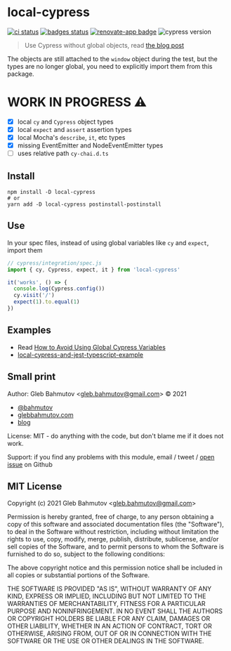 # local-cypress
[![ci status][ci image]][ci url] [![badges status][badges image]][badges url] [![renovate-app badge][renovate-badge]][renovate-app] ![cypress version](https://img.shields.io/badge/cypress-7.0.1-brightgreen)
> Use Cypress without global objects, read [the blog post](https://glebbahmutov.com/blog/local-cypress/)

The objects are still attached to the `window` object during the test, but the types are no longer global, you need to explicitly import them from this package.

# WORK IN PROGRESS ⚠️

- [x] local `cy` and `Cypress` object types
- [x] local `expect` and `assert` assertion types
- [x] local Mocha's `describe`, `it`, etc types
- [x] missing EventEmitter and NodeEventEmitter types
- [ ] uses relative path `cy-chai.d.ts`

## Install

```shell
npm install -D local-cypress
# or
yarn add -D local-cypress postinstall-postinstall
```

## Use

In your spec files, instead of using global variables like `cy` and `expect`, import them

```js
// cypress/integration/spec.js
import { cy, Cypress, expect, it } from 'local-cypress'

it('works', () => {
  console.log(Cypress.config())
  cy.visit('/')
  expect(1).to.equal(1)
})
```

## Examples

- Read [How to Avoid Using Global Cypress Variables](https://glebbahmutov.com/blog/local-cypress/)
- [local-cypress-and-jest-typescript-example](https://github.com/bahmutov/local-cypress-and-jest-typescript-example)

## Small print

Author: Gleb Bahmutov &lt;gleb.bahmutov@gmail.com&gt; &copy; 2021

- [@bahmutov](https://twitter.com/bahmutov)
- [glebbahmutov.com](https://glebbahmutov.com)
- [blog](https://glebbahmutov.com/blog)

License: MIT - do anything with the code, but don't blame me if it does not work.

Support: if you find any problems with this module, email / tweet /
[open issue](https://github.com/bahmutov/local-cypress/issues) on Github

## MIT License

Copyright (c) 2021 Gleb Bahmutov &lt;gleb.bahmutov@gmail.com&gt;

Permission is hereby granted, free of charge, to any person
obtaining a copy of this software and associated documentation
files (the "Software"), to deal in the Software without
restriction, including without limitation the rights to use,
copy, modify, merge, publish, distribute, sublicense, and/or sell
copies of the Software, and to permit persons to whom the
Software is furnished to do so, subject to the following
conditions:

The above copyright notice and this permission notice shall be
included in all copies or substantial portions of the Software.

THE SOFTWARE IS PROVIDED "AS IS", WITHOUT WARRANTY OF ANY KIND,
EXPRESS OR IMPLIED, INCLUDING BUT NOT LIMITED TO THE WARRANTIES
OF MERCHANTABILITY, FITNESS FOR A PARTICULAR PURPOSE AND
NONINFRINGEMENT. IN NO EVENT SHALL THE AUTHORS OR COPYRIGHT
HOLDERS BE LIABLE FOR ANY CLAIM, DAMAGES OR OTHER LIABILITY,
WHETHER IN AN ACTION OF CONTRACT, TORT OR OTHERWISE, ARISING
FROM, OUT OF OR IN CONNECTION WITH THE SOFTWARE OR THE USE OR
OTHER DEALINGS IN THE SOFTWARE.

[ci image]: https://github.com/bahmutov/local-cypress/workflows/ci/badge.svg?branch=main
[ci url]: https://github.com/bahmutov/local-cypress/actions
[badges image]: https://github.com/bahmutov/local-cypress/workflows/badges/badge.svg?branch=main
[badges url]: https://github.com/bahmutov/local-cypress/actions
[renovate-badge]: https://img.shields.io/badge/renovate-app-blue.svg
[renovate-app]: https://renovateapp.com/
